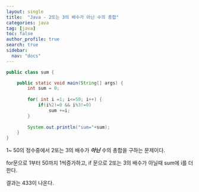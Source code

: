 ```yaml
---
layout: single
title:  "Java - 2또는 3의 배수가 아닌 수의 총합"
categories: java
tag: [java]
toc: false
author_profile: true
search: true
sidebar:
  nav: "docs"
---
```


```java
public class sum {

	public static void main(String[] args) {
		int sum = 0;
		
		for( int i =1; i<=50; i++) {
			if(i%2!=0 && i%3!=0)
				sum +=i;
		}
		
		System.out.println("sum="+sum);
	}
}
```

1~ 50의 정수중에서 2또는 3의 배수가 ***아닌***  수의 총합을 구하는 문제이다.

for문으로 1부터 50까지 1씩증가하고, if 문으로 2또는 3의 배수가 아닐때 sum에 i를 더한다.

결과는 433이 나온다.

